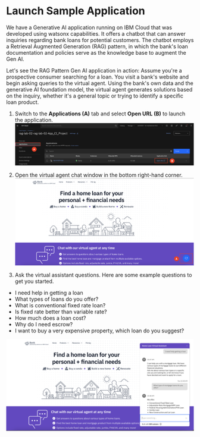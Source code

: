 # Launch Sample Application

We have a Generative AI application running on IBM Cloud that was developed using watsonx capabilities. It offers a chatbot that can answer inquiries regarding bank loans for potential customers. The chatbot employs a Retrieval Augmented Generation (RAG) pattern, in which the bank's loan documentation and policies serve as the knowledge base to augment the Gen AI. 

Let's see the RAG Pattern Gen AI application in action: Assume you're a prospective consumer searching for a loan. You visit a bank's website and begin asking queries to the virtual agent. Using the bank's own data and the generative AI foundation model, the virtual agent generates solutions based on the inquiry, whether it's a general topic or trying to identify a specific loan product.

1. Switch to the **Applications (A)** tab and select **Open URL (B)** to launch the application. 
![alt text](../images/1.5.1.png)

2. Open the virtual agent chat window in the bottom right-hand corner.
![alt text](../images/1.5.2.png)

3. Ask the virtual assistant questions. Here are some example questions to get you started.
* I need help in getting a loan
* What types of loans do you offer?
* What is conventional fixed rate loan?
* Is fixed rate better than variable rate?
* How much does a loan cost?
* Why do I need escrow?
* I want to buy a very expensive property, which loan do you suggest?

![alt text](../images/1.5.3.png)
